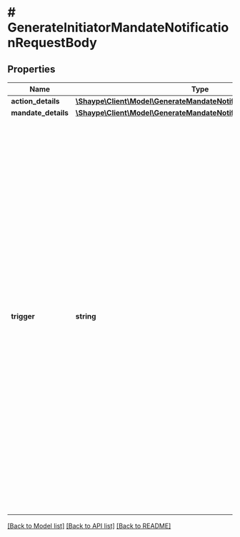 # # GenerateInitiatorMandateNotificationRequestBody

## Properties

Name | Type | Description | Notes
------------ | ------------- | ------------- | -------------
**action_details** | [**\Shaype\Client\Model\GenerateMandateNotificationActionDetailsDto**](GenerateMandateNotificationActionDetailsDto.md) |  |
**mandate_details** | [**\Shaype\Client\Model\GenerateMandateNotificationMandateDetailsDto**](GenerateMandateNotificationMandateDetailsDto.md) |  |
**trigger** | **string** | Notification trigger. * **MCRC**: Mandate Create Confirmed * **MCRD**: Mandate Create Declined * **MCRX**: Mandate Create Expired * **MAMC**: Mandate Amend Confirmed * **MAMD**: Mandate Amend Declined * **MAMN**: Mandate Amended * **MAMX**: Mandate Amend Expired * **MPOF**: Mandate Port Finalised * **MPOT**: Mandate Ported * **MPOX**: Mandate Port Expired * **MSCH**: Mandate Status Changed |

[[Back to Model list]](../../README.md#models) [[Back to API list]](../../README.md#endpoints) [[Back to README]](../../README.md)
